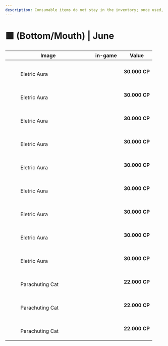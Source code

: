 ```yaml
---
description: Consumable items do not stay in the inventory; once used, they are discarded.
---
```


# 🟩 (Bottom/Mouth) | June

<table><thead><tr><th width="255.6666259765625">Image</th><th>in-game</th><th>Value</th></tr></thead><tbody><tr><td><div><figure><img src="../../.gitbook/assets/image (582).png" alt=""><figcaption><p>Eletric Aura</p></figcaption></figure></div></td><td><div><figure><img src="../../.gitbook/assets/16.gif" alt=""><figcaption></figcaption></figure></div></td><td><strong>30.000 CP</strong></td></tr><tr><td><div><figure><img src="../../.gitbook/assets/image (583).png" alt=""><figcaption><p>Eletric Aura</p></figcaption></figure></div></td><td><div><figure><img src="../../.gitbook/assets/17.gif" alt=""><figcaption></figcaption></figure></div></td><td><strong>30.000 CP</strong></td></tr><tr><td><div><figure><img src="../../.gitbook/assets/image (584).png" alt=""><figcaption><p>Eletric Aura</p></figcaption></figure></div></td><td><div><figure><img src="../../.gitbook/assets/18.gif" alt=""><figcaption></figcaption></figure></div></td><td><strong>30.000 CP</strong></td></tr><tr><td><div><figure><img src="../../.gitbook/assets/image (585).png" alt=""><figcaption><p>Eletric Aura</p></figcaption></figure></div></td><td><div><figure><img src="../../.gitbook/assets/19..gif" alt=""><figcaption></figcaption></figure></div></td><td><strong>30.000 CP</strong></td></tr><tr><td><div><figure><img src="../../.gitbook/assets/image (586).png" alt=""><figcaption><p>Eletric Aura</p></figcaption></figure></div></td><td><div><figure><img src="../../.gitbook/assets/20.gif" alt=""><figcaption></figcaption></figure></div></td><td><strong>30.000 CP</strong></td></tr><tr><td><div><figure><img src="../../.gitbook/assets/image (587).png" alt=""><figcaption><p>Eletric Aura</p></figcaption></figure></div></td><td><div><figure><img src="../../.gitbook/assets/21.gif" alt=""><figcaption></figcaption></figure></div></td><td><strong>30.000 CP</strong></td></tr><tr><td><div><figure><img src="../../.gitbook/assets/image (588).png" alt=""><figcaption><p>Eletric Aura</p></figcaption></figure></div></td><td><div><figure><img src="../../.gitbook/assets/23.gif" alt=""><figcaption></figcaption></figure></div></td><td><strong>30.000 CP</strong></td></tr><tr><td><div><figure><img src="../../.gitbook/assets/image (589).png" alt=""><figcaption><p>Eletric Aura</p></figcaption></figure></div></td><td><div><figure><img src="../../.gitbook/assets/22.gif" alt=""><figcaption></figcaption></figure></div></td><td><strong>30.000 CP</strong></td></tr><tr><td><div><figure><img src="../../.gitbook/assets/image (590).png" alt=""><figcaption><p>Eletric Aura</p></figcaption></figure></div></td><td><div><figure><img src="../../.gitbook/assets/24.gif" alt=""><figcaption></figcaption></figure></div></td><td><strong>30.000 CP</strong></td></tr><tr><td><div><figure><img src="../../.gitbook/assets/image (591).png" alt=""><figcaption><p>Parachuting Cat</p></figcaption></figure></div></td><td><div><figure><img src="../../.gitbook/assets/30.gif" alt=""><figcaption></figcaption></figure></div></td><td><strong>22.000 CP</strong></td></tr><tr><td><div><figure><img src="../../.gitbook/assets/image (592).png" alt=""><figcaption><p>Parachuting Cat</p></figcaption></figure></div></td><td><div><figure><img src="../../.gitbook/assets/29.gif" alt=""><figcaption></figcaption></figure></div></td><td><strong>22.000 CP</strong></td></tr><tr><td><div><figure><img src="../../.gitbook/assets/image (593).png" alt=""><figcaption><p>Parachuting Cat</p></figcaption></figure></div></td><td><div><figure><img src="../../.gitbook/assets/28.gif" alt=""><figcaption></figcaption></figure></div></td><td><strong>22.000 CP</strong></td></tr></tbody></table>
